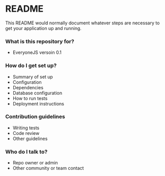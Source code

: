 # README #

This README would normally document whatever steps are necessary to get your application up and running.

### What is this repository for? ###
- EveryoneJS versoin 0.1

### How do I get set up? ###

* Summary of set up
* Configuration
* Dependencies
* Database configuration
* How to run tests
* Deployment instructions

### Contribution guidelines ###

* Writing tests
* Code review
* Other guidelines

### Who do I talk to? ###

* Repo owner or admin
* Other community or team contact
